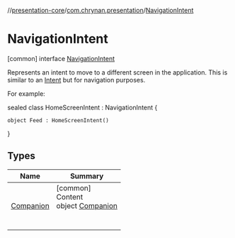 //[presentation-core](../../../index.md)/[com.chrynan.presentation](../index.md)/[NavigationIntent](index.md)



# NavigationIntent  
 [common] interface [NavigationIntent](index.md)

Represents an intent to move to a different screen in the application. This is similar to an [Intent](../-intent/index.md) but for navigation purposes.



For example:

sealed class HomeScreenIntent : NavigationIntent {  
  
    object Feed : HomeScreenIntent()  
}   


## Types  
  
|  Name |  Summary | 
|---|---|
| <a name="com.chrynan.presentation/NavigationIntent.Companion///PointingToDeclaration/"></a>[Companion](-companion/index.md)| <a name="com.chrynan.presentation/NavigationIntent.Companion///PointingToDeclaration/"></a>[common]  <br>Content  <br>object [Companion](-companion/index.md)  <br><br><br>|

